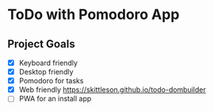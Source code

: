 # ToDo with Pomodoro App

## Project Goals

- [x] Keyboard friendly
- [x] Desktop friendly
- [x] Pomodoro for tasks
- [x] Web friendly https://skittleson.github.io/todo-dombuilder
- [ ] PWA for an install app 
